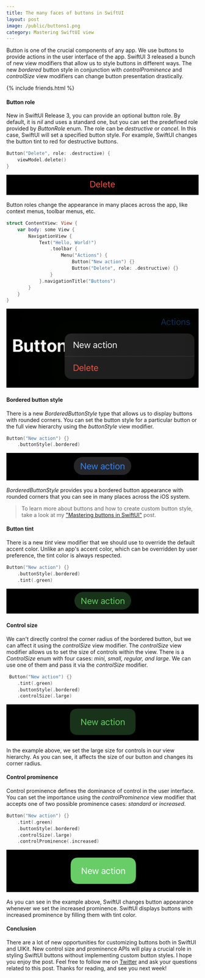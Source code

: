```yaml
---
title: The many faces of buttons in SwiftUI
layout: post
image: /public/buttons1.png
category: Mastering SwiftUI view
---
```


Button is one of the crucial components of any app. We use buttons to provide actions in the user interface of the app. SwiftUI 3 released a bunch of new view modifiers that allow us to style buttons in different ways. The new *bordered* button style in conjunction with *controlProminence* and *controlSize* view modifiers can change button presentation drastically.

{% include friends.html %}

#### Button role
New in SwiftUI Release 3, you can provide an optional button role. By default, it is *nil* and uses a standard one, but you can set the predefined role provided by *ButtonRole* enum. The role can be *destructive* or *cancel*. In this case, SwiftUI will set a specified button style. For example, SwiftUI changes the button tint to red for destructive buttons.

```swift
Button("Delete", role: .destructive) {
    viewModel.delete()
}
```
![button-destructive](/public/buttons-destructive.png)

Button roles change the appearance in many places across the app, like context menus, toolbar menus, etc.

```swift
struct ContentView: View {
    var body: some View {
        NavigationView {
            Text("Hello, World!")
                .toolbar {
                    Menu("Actions") {
                        Button("New action") {}
                        Button("Delete", role: .destructive) {}
                }
            }.navigationTitle("Buttons")
        }
    }
}
```

![button-toolbar](/public/buttons-toolbar.png)

#### Bordered button style
There is a new *BorderedButtonStyle* type that allows us to display buttons with rounded corners. You can set the button style for a particular button or the full view hierarchy using the *buttonStyle* view modifier.

```swift
Button("New action") {}
    .buttonStyle(.bordered)
```

![button-bordered](/public/buttons-bordered.png)

*BorderedButtonStyle* provides you a bordered button appearance with rounded corners that you can see in many places across the iOS system. 

> To learn more about buttons and how to create custom button style, take a look at my ["Mastering buttons in SwiftUI"](/2020/02/19/mastering-buttons-in-swiftui/) post.

#### Button tint
There is a new *tint* view modifier that we should use to override the default accent color. Unlike an app's accent color, which can be overridden by user preference, the tint color is always respected.

```swift
Button("New action") {}
    .buttonStyle(.bordered)
    .tint(.green)
```

![button-tint](/public/buttons-tint.png)

#### Control size
We can't directly control the corner radius of the bordered button, but we can affect it using the *controlSize* view modifier. The *controlSize* view modifier allows us to set the size of controls within the view. There is a *ControlSize* enum with four cases: *mini, small, regular, and large*. We can use one of them and pass it via the *controlSize* modifier.

```swift
 Button("New action") {}
    .tint(.green)
    .buttonStyle(.bordered)
    .controlSize(.large)
```

![button-bordered-tint](/public/buttons-bordered-tint.png)

In the example above, we set the large size for controls in our view hierarchy. As you can see, it affects the size of our button and changes its corner radius.

#### Control prominence
Control prominence defines the dominance of control in the user interface. You can set the importance using the *controlProminence* view modifier that accepts one of two possible prominence cases: *standard* or *increased*.

```swift
Button("New action") {}
    .tint(.green)
    .buttonStyle(.bordered)
    .controlSize(.large)
    .controlProminence(.increased)
```

![button-bordered-tint-important](/public/buttons-tint-fill.png)

As you can see in the example above, SwiftUI changes button appearance whenever we set the increased prominence. SwiftUI displays buttons with increased prominence by filling them with tint color.

#### Conclusion
There are a lot of new opportunities for customizing buttons both in SwiftUI and UIKit. New control size and prominence APIs will play a crucial role in styling SwiftUI buttons without implementing custom button styles. I hope you enjoy the post. Feel free to follow me on [Twitter](https://twitter.com/mecid) and ask your questions related to this post. Thanks for reading, and see you next week!